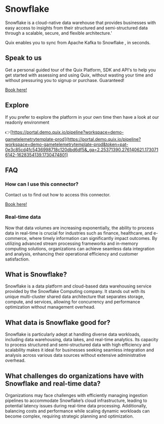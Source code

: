 <!--[tech-name]-->
# Snowflake

<!--[ai-blurb-about-tech]-->
Snowflake is a cloud-native data warehouse that provides businesses with easy access to insights from their structured and semi-structured data through a scalable, secure, and flexible architecture.'

Quix enables you to sync from Apache Kafka <span id="to_or_from">to</span> <span id="techname">Snowflake</span> , in seconds.


## Speak to us

Get a personal guided tour of the Quix Platform, SDK and API's to help you get started with assessing and using Quix, without wasting your time and without pressuring you to signup or purchase. Guaranteed!

[Book here!](https://quix.io/book-a-demo)


## Explore

If you prefer to explore the platform in your own time then have a look at our readonly environment

👉[https://portal.demo.quix.io/pipeline?workspace=demo-gametelemetrytemplate-prod](https://portal.demo.quix.io/pipeline?workspace=demo-gametelemetrytemplate-prod&token=pat-0e3c85cd4fc5436998718c120dbd6df5&_ga=2.25371390.276140621.1730716142-1628354139.1730474801)


## FAQ 

### How can I use this connector?

Contact us to find out how to access this connector.

[Book here!](https://quix.io/book-a-demo)

### Real-time data

Now that data volumes are increasing exponentially, the ability to process data in real-time is crucial for industries such as finance, healthcare, and e-commerce, where timely information can significantly impact outcomes. By utilizing advanced stream processing frameworks and in-memory computing solutions, organizations can achieve seamless data integration and analysis, enhancing their operational efficiency and customer satisfaction.

## What is <span id="techname">Snowflake</span>?

<!--[tech-seo-text]-->
Snowflake is a data platform and cloud-based data warehousing service provided by the Snowflake Computing company. It stands out with its unique multi-cluster shared data architecture that separates storage, compute, and services, allowing for concurrency and performance optimization without management overhead.

## What data is <span id="techname">Snowflake</span> good for?

<!--[tech-data-seo-text]-->
Snowflake is particularly adept at handling diverse data workloads, including data warehousing, data lakes, and real-time analytics. Its capacity to process structured and semi-structured data with high efficiency and scalability makes it ideal for businesses seeking seamless integration and analysis across various data sources without extensive administrative overhead.

## What challenges do organizations have with <span id="techname">Snowflake</span> and real-time data?

<!--[tech-challenges-seo-text]-->
Organizations may face challenges with efficiently managing ingestion pipelines to accommodate Snowflake’s cloud infrastructure, leading to potential latency issues during real-time data processing. Additionally, balancing costs and performance while scaling dynamic workloads can become complex, requiring strategic planning and optimization.